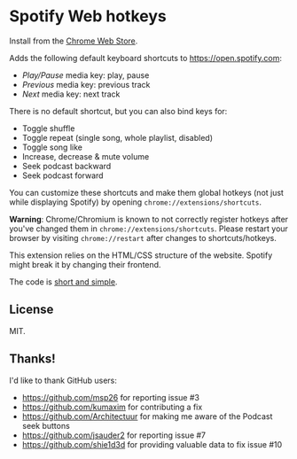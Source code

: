 # Spotify Web hotkeys

Install from the [Chrome Web Store](https://chrome.google.com/webstore/detail/spotify-web-player-hotkey/pdcbjjmgfakcbbchppeemlfpfgkdmjji).

Adds the following default keyboard shortcuts to https://open.spotify.com:

* *Play/Pause* media key: play, pause
* *Previous* media key: previous track
* *Next* media key: next track

There is no default shortcut, but you can also bind keys for:

* Toggle shuffle
* Toggle repeat (single song, whole playlist, disabled)
* Toggle song like
* Increase, decrease & mute volume
* Seek podcast backward
* Seek podcast forward

You can customize these shortcuts and make them global hotkeys (not just while displaying Spotify) by opening `chrome://extensions/shortcuts`.

**Warning**: Chrome/Chromium is known to not correctly register hotkeys after you've changed them in `chrome://extensions/shortcuts`. Please restart your browser by visiting `chrome://restart` after changes to shortcuts/hotkeys.

This extension relies on the HTML/CSS structure of the website.
Spotify might break it by changing their frontend.

The code is [short and simple](/src/background.js).

## License

MIT.

## Thanks!

I'd like to thank GitHub users:

* https://github.com/msp26 for reporting issue #3
* https://github.com/kumaxim for contributing a fix
* https://github.com/Architectuur for making me aware of the Podcast seek buttons
* https://github.com/jsauder2 for reporting issue #7
* https://github.com/shie1d3d for providing valuable data to fix issue #10
